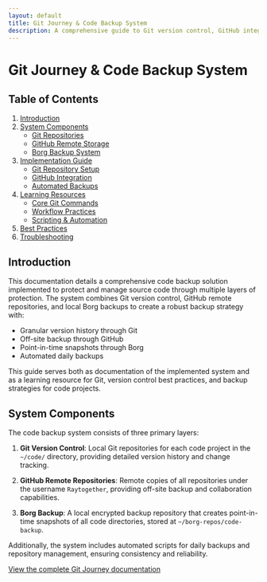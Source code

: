```yaml
---
layout: default
title: Git Journey & Code Backup System
description: A comprehensive guide to Git version control, GitHub integration, and automated backup solutions for code projects
---
```


# Git Journey & Code Backup System

## Table of Contents

1. [Introduction](#introduction)
2. [System Components](#system-components)
   - [Git Repositories](#git-repositories)
   - [GitHub Remote Storage](#github-remote-storage)
   - [Borg Backup System](#borg-backup-system)
3. [Implementation Guide](#implementation-guide)
   - [Git Repository Setup](#git-repository-setup)
   - [GitHub Integration](#github-integration)
   - [Automated Backups](#automated-backups)
4. [Learning Resources](#learning-resources)
   - [Core Git Commands](#core-git-commands)
   - [Workflow Practices](#workflow-practices)
   - [Scripting & Automation](#scripting-automation)
5. [Best Practices](#best-practices)
6. [Troubleshooting](#troubleshooting)

## Introduction

This documentation details a comprehensive code backup solution implemented to protect and manage source code through multiple layers of protection. The system combines Git version control, GitHub remote repositories, and local Borg backups to create a robust backup strategy with:

- Granular version history through Git
- Off-site backup through GitHub
- Point-in-time snapshots through Borg
- Automated daily backups

This guide serves both as documentation of the implemented system and as a learning resource for Git, version control best practices, and backup strategies for code projects.

## System Components

The code backup system consists of three primary layers:

1. **Git Version Control**: Local Git repositories for each code project in the `~/code/` directory, providing detailed version history and change tracking.

2. **GitHub Remote Repositories**: Remote copies of all repositories under the username `Raytogether`, providing off-site backup and collaboration capabilities.

3. **Borg Backup**: A local encrypted backup repository that creates point-in-time snapshots of all code directories, stored at `~/borg-repos/code-backup`.

Additionally, the system includes automated scripts for daily backups and repository management, ensuring consistency and reliability.

[View the complete Git Journey documentation](/documentation-projects/docs/learning/git-journey/git-journey)

